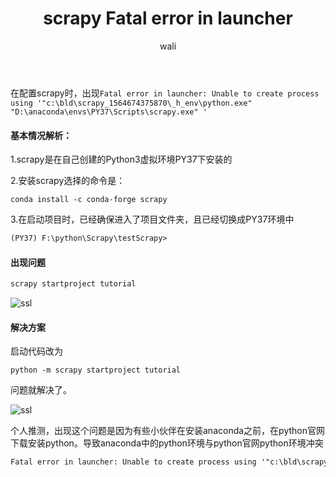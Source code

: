 ﻿---
layout: post
title: 'scrapy Fatal error in launcher'  #标题
tagline:  'Fatal error in launcher: Unable to create process using'
category: python      #分类
author: wali    #作者
tag: Error     #标签
ghurl:        #github url
ghurl_zip:   #github zip下载
comments: true

post_nav: false
group_tag: python Error 
---


在配置scrapy时，出现`Fatal error in launcher: Unable to create process using '"c:\bld\scrapy_1564674375870\_h_env\python.exe" "D:\anaconda\envs\PY37\Scripts\scrapy.exe" '`

#### 基本情况解析：

1.scrapy是在自己创建的Python3虚拟环境PY37下安装的

2.安装scrapy选择的命令是：
```
conda install -c conda-forge scrapy
```

3.在启动项目时，已经确保进入了项目文件夹，且已经切换成PY37环境中

```txt
(PY37) F:\python\Scrapy\testScrapy>
```

#### 出现问题

```txt
scrapy startproject tutorial
```

![ssl](http://walidream.com:9999/blogImage/python/python_20.png)

#### 解决方案

启动代码改为

```
python -m scrapy startproject tutorial
```
问题就解决了。

![ssl](http://walidream.com:9999/blogImage/python/python_21.png)

个人推测，出现这个问题是因为有些小伙伴在安装anaconda之前，在python官网下载安装python。导致anaconda中的python环境与python官网python环境冲突
```txt
Fatal error in launcher: Unable to create process using '"c:\bld\scrapy_1564674375870\_h_env\python.exe" "D:\anaconda\envs\PY37\Scripts\scrapy.exe" '
```



